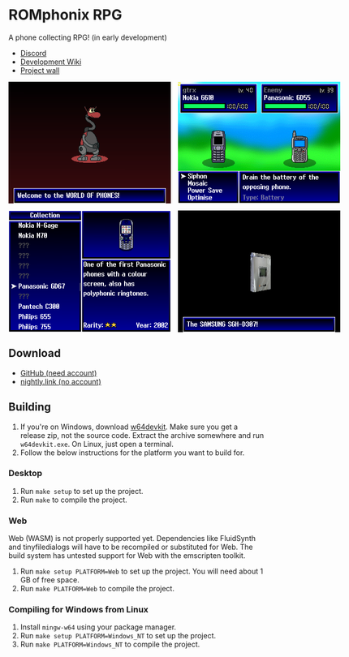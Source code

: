 # ROMphonix RPG
A phone collecting RPG! (in early development)

* [Discord](https://discord.gg/qQ2yCmynCK)
* [Development Wiki](https://github.com/gtrxAC/romphonix-rpg/wiki)
* [Project wall](https://github.com/users/gtrxAC/projects/1)

<div style="display: flex; gap: 1em; margin-bottom: 1em;">
    <img src="assets/screenshots/intro.png" width="320px" height="240px">
    <img src="assets/screenshots/battle.png" width="320px" height="240px">
</div>
<div style="display: flex; gap: 1em; margin-bottom: 1em;">
    <img src="assets/screenshots/collection.png" width="320px" height="240px">
    <img src="assets/screenshots/intro2.png" width="320px" height="240px">
</div>

## Download
* [GitHub (need account)](https://github.com/gtrxAC/romphonix-rpg/releases)
* [nightly.link (no account)](https://nightly.link/gtrxAC/romphonix-rpg/workflows/main/main)

## Building
1. If you're on Windows, download [w64devkit](https://github.com/skeeto/w64devkit/releases). Make sure you get a release zip, not the source code. Extract the archive somewhere and run `w64devkit.exe`. On Linux, just open a terminal.
2. Follow the below instructions for the platform you want to build for.

### Desktop
1. Run `make setup` to set up the project.
2. Run `make` to compile the project.

### Web
Web (WASM) is not properly supported yet. Dependencies like FluidSynth and tinyfiledialogs will have to be recompiled or substituted for Web. The build system has untested support for Web with the emscripten toolkit.
1. Run `make setup PLATFORM=Web` to set up the project. You will need about 1 GB of free space.
2. Run `make PLATFORM=Web` to compile the project.

### Compiling for Windows from Linux
1. Install `mingw-w64` using your package manager.
2. Run `make setup PLATFORM=Windows_NT` to set up the project.
3. Run `make PLATFORM=Windows_NT` to compile the project.
